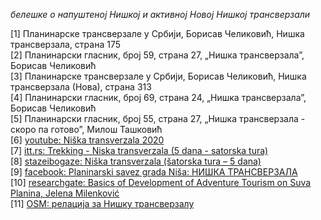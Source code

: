 *белешке о напуштеној Нишкој и активној Новој Нишкој трансверзали*

[1] Планинарске трансверзале у Србији, Борисав Челиковић, Нишка трансверзала, страна 175  
[2] Планинарски гласник, број 59, страна 27, „Нишка трансверзала”, Борисав Челиковић  
[3] Планинарске трансверзале у Србији, Борисав Челиковић, Нишка трансверзала (Нова), страна 313  
[4] Планинарски гласник, број 69, страна 24, „Нишка трансверзала”, Борисав Челиковић  
[5] Планинарски гласник, број 55, страна 27, „Нишка трансверзала - скоро па готово”, Милош Ташковић  
[6] [youtube: Niška transverzala 2020](https://www.youtube.com/watch?v=CF3RSSmNTTI)  
[7] [itt.rs: Trekking - Niska transverzala (5 dana - satorska tura)](http://www.itt.rs/trekking/nt.htm)  
[8] [stazeibogaze: Niška transverzala (šatorska tura – 5 dana)](https://www.stazeibogaze.info/2010/01/17/niska-transferzala/)  
[9] [facebook: Planinarski savez grada Niša: НИШКА ТРАНСВЕРЗАЛА](https://www.facebook.com/406408622823531/posts/1074659922665061/)  
[10] [researchgate: Basics of Development of Adventure Tourism on Suva Planina, Jelena Milenković](https://www.researchgate.net/publication/330563902_Basics_of_Development_of_Adventure_Tourism_on_Suva_Planina)  
[11] [OSM: релација за Нишку трансверзалу](https://www.openstreetmap.org/relation/6791194)  

